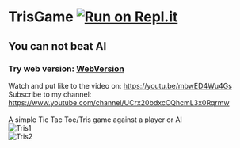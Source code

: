 # TrisGame [![Run on Repl.it](https://repl.it/badge/github/OrangoMango/TrisGame)](https://repl.it/@OrangoMango/TrisGame)
## You can not beat AI
### Try web version: [WebVersion](https://repl.it/@OrangoMango/TrisGame) <br>
Watch and put like to the video on: https://youtu.be/mbwED4Wu4Gs
<br>
Subscribe to my channel: https://www.youtube.com/channel/UCrx20bdxcCQhcmL3x0Rqrmw <br><br>
A simple Tic Tac Toe/Tris game against a player or AI<br>
![Tris1](https://user-images.githubusercontent.com/61402409/120762717-cd584a80-c516-11eb-9822-e00d5f79beed.png) <br>
![Tris2](https://user-images.githubusercontent.com/61402409/120762720-ce897780-c516-11eb-8a37-d3a4bb79225c.png)
